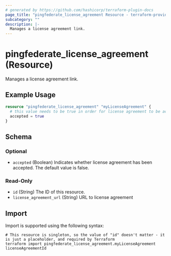 ```yaml
---
# generated by https://github.com/hashicorp/terraform-plugin-docs
page_title: "pingfederate_license_agreement Resource - terraform-provider-pingfederate"
subcategory: ""
description: |-
  Manages a license agreement link.
---
```


# pingfederate_license_agreement (Resource)

Manages a license agreement link.

## Example Usage

```terraform
resource "pingfederate_license_agreement" "myLicenseAgreement" {
  # this value needs to be true in order for license agreement to be accepted
  accepted = true
}
```

<!-- schema generated by tfplugindocs -->
## Schema

### Optional

- `accepted` (Boolean) Indicates whether license agreement has been accepted. The default value is false.

### Read-Only

- `id` (String) The ID of this resource.
- `license_agreement_url` (String) URL to license agreement

## Import

Import is supported using the following syntax:

```shell
# This resource is singleton, so the value of "id" doesn't matter - it is just a placeholder, and required by Terraform
terraform import pingfederate_license_agreement.myLicenseAgreement licenseAgreementId
```
